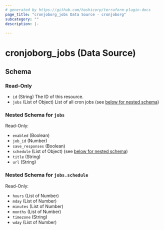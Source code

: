 ```yaml
---
# generated by https://github.com/hashicorp/terraform-plugin-docs
page_title: "cronjoborg_jobs Data Source - cronjoborg"
subcategory: ""
description: |-
  
---
```


# cronjoborg_jobs (Data Source)





<!-- schema generated by tfplugindocs -->
## Schema

### Read-Only

- `id` (String) The ID of this resource.
- `jobs` (List of Object) List of all cron jobs (see [below for nested schema](#nestedatt--jobs))

<a id="nestedatt--jobs"></a>
### Nested Schema for `jobs`

Read-Only:

- `enabled` (Boolean)
- `job_id` (Number)
- `save_responses` (Boolean)
- `schedule` (List of Object) (see [below for nested schema](#nestedobjatt--jobs--schedule))
- `title` (String)
- `url` (String)

<a id="nestedobjatt--jobs--schedule"></a>
### Nested Schema for `jobs.schedule`

Read-Only:

- `hours` (List of Number)
- `mday` (List of Number)
- `minutes` (List of Number)
- `months` (List of Number)
- `timezone` (String)
- `wday` (List of Number)
